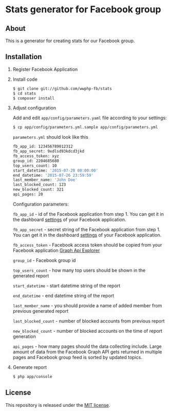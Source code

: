 # Stats generator for Facebook group

## About

This is a generator for creating stats for our Facebook group.

## Installation

1. Register Facebook Application

2. Install code
    
    ```bash
    $ git clone git://github.com/wwphp-fb/stats
    $ cd stats
    $ composer install
    ```

3. Adjust configuration
    
    Add and edit `app/config/parameters.yaml` file according to your settings:
    
    ```bash
    $ cp app/config/parameters.yml.sample app/config/parameters.yml
    ```
    
    `parameters.yml` should look like this
    
    ```bash
    fb_app_id: 123456789012312
    fb_app_secret: 9xdlsd93kdcd3jkd
    fb_access_token: xyz
    group_id: 2204685680
    top_users_count: 10
    start_datetime: '2015-07-20 00:00:00'
    end_datetime: '2015-07-26 23:59:59'
    last_member_name: 'John Doe'
    last_blocked_count: 123
    new_blocked_count: 321
    api_pages: 20
    ```
    
    Configuration parameters:
    
    `fb_app_id` - id of the Facebook application from step 1. You can get it in the dashboard [settings](https://developers.facebook.com/apps/) of your Facebook application.
    
    `fb_app_secret` - secret string of the Facebook application from step 1. You can get it in the dashboard [settings](https://developers.facebook.com/apps/) of your Facebook application.
    
    `fb_access_token` - Facebook access token should be copied from your Facebook application [Graph Api Explorer](https://developers.facebook.com/tools/explorer)
    
    `group_id` - Facebook group id
    
    `top_users_count` - how many top users should be shown in the generated report
    
    `start_datetime` - start datetime string of the report
    
    `end_datetime` - end datetime string of the report
    
    `last_member_name` - you should provide a name of added member from previous generated report
    
    `last_blocked_count` - number of blocked accounts from previous report
    
    `new_blocked_count` - number of blocked accounts on the time of report generation
    
    `api_pages` - how many pages should the data collecting include. Large amount of data from the Facebook Graph API gets returned in multiple pages and Facebook group feed is sorted by updated topics.

4. Generate report
    
    ```bash
    $ php app/console
    ```

## License

This repository is released under the [MIT license](LICENSE).
